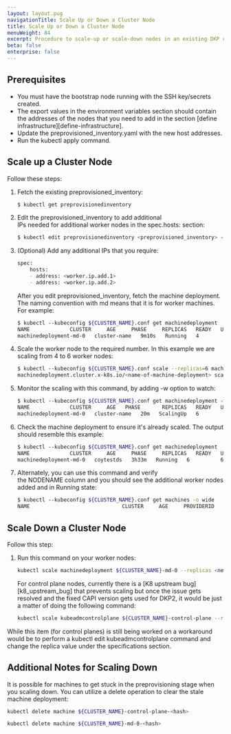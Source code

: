 ```yaml
---
layout: layout.pug
navigationTitle: Scale Up or Down a Cluster Node
title: Scale Up or Down a Cluster Node
menuWeight: 84
excerpt: Procedure to scale-up or scale-down nodes in an existing DKP cluster.
beta: false
enterprise: false
---
```


## Prerequisites

- You must have the bootstrap node running with the SSH key/secrets created.
- The export values in the environment variables section should contain the addresses of the nodes that you need to add in the section [define infrastructure][define-infrastructure].
- Update the preprovisioned_inventory.yaml with the new host addresses.
- Run the kubectl apply command.

## Scale up a Cluster Node

Follow these steps:

1.  Fetch the existing preprovisioned_inventory:

    ```bash
    $ kubectl get preprovisionedinventory
    ```

1.  Edit the preprovisioned_inventory to add additional IPs needed for additional worker nodes in the spec.hosts: section: 

    ```bash
    $ kubectl edit preprovisionedinventory <preprovisioned_inventory> -n default 
    ```

1.  (Optional) Add any additional IPs that you require:

    ```bash
    spec: 
        hosts: 
        - address: <worker.ip.add.1> 
        - address: <worker.ip.add.2> 
    ```

    After you edit preprovisioned_inventory, fetch the machine deployment. The naming convention with md means that it is for worker machines.\
    For example:

    ```bash
    $ kubectl --kubeconfig ${CLUSTER_NAME}.conf get machinedeployment 
    NAME             CLUSTER     AGE     PHASE     REPLICAS   READY   UPDATED   UNAVAILABLE 
    machinedeployment-md-0   cluster-name   9m10s   Running   4          4       4   
    ```

1.  Scale the worker node to the required number.
    In this example we are scaling from 4 to 6 worker nodes:

    ```bash
    $ kubectl --kubeconfig ${CLUSTER_NAME}.conf scale --replicas=6 machinedeployment machinedeployment-md-0
    machinedeployment.cluster.x-k8s.io/<name-of-machine-deployment> scaled 
    ```

1.  Monitor the scaling with this command, by adding -w option to watch:

    ```bash
    $ kubectl --kubeconfig ${CLUSTER_NAME}.conf get machinedeployment -w 
    NAME             CLUSTER     AGE   PHASE       REPLICAS   READY   UPDATED   UNAVAILABLE 
    machinedeployment-md-0   cluster-name   20m   ScalingUp   6          4       6         2 
    ```

1.  Check the machine deployment to ensure it's already scaled. The output should resemble this example: 

    ```bash
    $ kubectl --kubeconfig ${CLUSTER_NAME}.conf get machinedeployment 
    NAME             CLUSTER     AGE     PHASE     REPLICAS   READY   UPDATED   UNAVAILABLE 
    machinedeployment-md-0   coytestds   3h33m   Running   6          6       6 
    ```

1.  Alternately, you can use this command and verify the NODENAME column and you should see the additional worker nodes added and in Running state:

    ```bash
    $ kubectl --kubeconfig ${CLUSTER_NAME}.conf get machines -o wide 
    NAME                              CLUSTER     AGE     PROVIDERID                          PHASE     VERSION   NODENAME 
    ```
## Scale Down a Cluster Node

Follow this step:

1.  Run this command on your worker nodes:

    ```bash
    kubectl scale machinedeployment ${CLUSTER_NAME}-md-0 --replicas <new number>
    ```

    For control plane nodes, currently there is a [K8 upstream bug][k8_upstream_bug] that prevents scaling but once the issue gets resolved and the fixed CAPI version gets used for DKP2, it would be just a matter of doing the following command:

    ```bash
    kubectl scale kubeadmcontrolplane ${CLUSTER_NAME}-control-plane --replicas <new number>
    ```

While this item (for control planes) is still being worked on a workaround would be to perform a kubectl edit kubeadmcontrolplane command and change the replica value under the specifications section.

## Additional Notes for Scaling Down

It is possible for machines to get stuck in the preprovisioning stage when you scaling down. You can utilize a delete operation to clear the stale machine deployment:

```bash
kubectl delete machine ${CLUSTER_NAME}-control-plane-<hash>
```

```bash
kubectl delete machine ${CLUSTER_NAME}-md-0-<hash>
```

[k8s_upstream_bug]: https://github.com/kubernetes-sigs/cluster-api/issues/4847/
